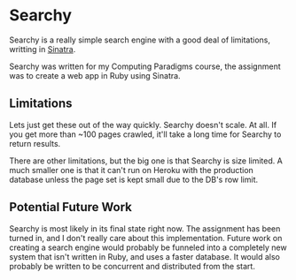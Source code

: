 # Searchy

Searchy is a really simple search engine with a good deal of limitations,
writting in [Sinatra](http://sinatrarb.com).

Searchy was written for my Computing Paradigms course, the assignment was to
create a web app in Ruby using Sinatra.

## Limitations

Lets just get these out of the way quickly. Searchy doesn't scale. At all. If
you get more than ~100 pages crawled, it'll take a long time for Searchy to
return results.

There are other limitations, but the big one is that Searchy is size limited.
A much smaller one is that it can't run on Heroku with the production database
unless the page set is kept small due to the DB's row limit.

## Potential Future Work

Searchy is most likely in its final state right now. The assignment has been
turned in, and I don't really care about this implementation. Future work on
creating a search engine would probably be funneled into a completely new system
that isn't written in Ruby, and uses a faster database. It would also probably
be written to be concurrent and distributed from the start.
